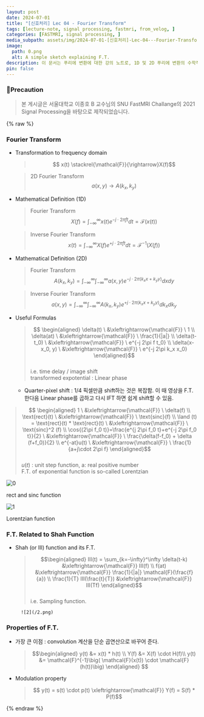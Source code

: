 ```yaml
---
layout: post
date: 2024-07-01
title: "[신호처리] Lec 04 - Fourier Transform"
tags: [lecture-note, signal processing, fastmri, from_velog, ]
categories: [FASTMRI, signal processing, ]
media_subpath: assets/img/2024-07-01-[신호처리]-Lec-04---Fourier-Transform.md
image:
  path: 0.png
  alt: A simple sketch explaining F.T.
description: 이 문서는 푸리에 변환에 대한 강의 노트로, 1D 및 2D 푸리에 변환의 수학적 정의, 유용한 공식, 샤 함수와의 관계, 그리고 푸리에 변환의 주요 속성을 설명합니다. 푸리에 변환은 주파수 도메인으로의 변환을 통해 합성곱 계산을 단순화하고, 변조 속성을 포함하여 다양한 신호 처리 응용에 활용됩니다.
pin: false
---
```



### 📢Precaution


> 본 게시글은 서울대학교 이종호 B 교수님의 SNU FastMRI Challange의 2021 Signal Processing을 바탕으로 제작되었습니다.


{% raw %}


### Fourier Transform

- Transformation to frequency domain

	> $$  
	> x(t) \stackrel{\mathcal{F}}{\rightarrow}X(f)$$


	> 2D Fourier Transform  
	> $$  
	> a(x,y) \rightarrow A(k_x, k_y)$$

- Mathematical Definition (1D)

	> Fourier Transform  
	> $$  
	> X(f) = \int_{-\infty}^\infty x(t) e^{-j\cdot 2\pi f t}dt = \mathcal{F}(x(t))$$


	> Inverse Fourier Transform  
	> $$  
	> x(t) = \int_{-\infty}^\infty X(f) e^{+  
	> j\cdot 2\pi f t}dt = \mathcal{F}^{-1}(X(f))$$

- Mathematical Definition (2D)

	> Fourier Transform  
	> $$  
	> A(k_x, k_y) = \int_{-\infty}^\infty\int_{-\infty}^\infty a(x,y) e^{-j\cdot 2\pi (k_x x + k_y y)}dxdy$$


	> Inverse Fourier Transform  
	> $$  
	> a(x,y) = \int_{-\infty}^\infty\int_{-\infty}^\infty A(k_x,k_y) e^{+j\cdot 2\pi (k_x x + k_y y)}dk_xdk_y$$

- Useful Formulas

	> $$  
	> \begin{aligned}  
	> \delta(t) \ &\xleftrightarrow{\mathcal{F}} \ 1 \\  
	> \delta(at) \ &\xleftrightarrow{\mathcal{F}} \ \frac{1}{|a|} \\  
	> \delta(t-t_0) \ &\xleftrightarrow{\mathcal{F}} \  e^{-j 2\pi f t_0} \\  
	> \delta(x-x_0, y) \ &\xleftrightarrow{\mathcal{F}} \  e^{-j 2\pi k_x x_0}  
	> \end{aligned}$$  
	> i.e. time delay / image shift  
	> transformed expotential : Linear phase

	- Quarter-pixel shift : 1/4 픽셀만큼 shift하는 것은 복잡함. 이 때 영상을 F.T. 한다음 Linear phase를 곱하고 다시 IFT 하면 쉽게 shift할 수 있음.

> $$  
> \begin{aligned}  
> 1 \ &\xleftrightarrow{\mathcal{F}} \ \delta(f) \\  
> \text{rect}(t) \ &\xleftrightarrow{\mathcal{F}} \ \text{sinc}(f) \\  
> \land (t) = \text{rect}(t) * \text{rect}(t) \ &\xleftrightarrow{\mathcal{F}} \  \text{sinc}^2 (f) \\  
> \cos{(2\pi f_0 t)}=\frac{e^{j 2\pi f_0 t}+e^{-j 2\pi f_0 t}}{2} \ &\xleftrightarrow{\mathcal{F}} \  \frac{\delta(f-f_0) + \delta (f+f_0)}{2} \\  
> e^{-at}u(t) \ &\xleftrightarrow{\mathcal{F}} \  \frac{1}{a+j\cdot 2\pi f}  
> \end{aligned}$$  
> $u(t)$ : unit step function, a: real positive number  
> F.T. of exponential function is so-called Lorentzian


![0](/0.png)


rect and sinc function


![1](/1.png)


Lorentzian function


### F.T. Related to Shah Function

- Shah (or III) function and its F.T.

	> $$\begin{aligned}  
	> III(t) = \sum_{k=-\infty}^\infty \delta(t-k) &\xleftrightarrow{\mathcal{F}} III(f) \\  
	> f(at) &\xleftrightarrow{\mathcal{F}} \frac{1}{|a|} \mathcal{F}(\frac{f}{a}) \\  
	> \frac{1}{T} III(\frac{t}{T}) &\xleftrightarrow{\mathcal{F}} III(Tf)  
	> \end{aligned}$$  
	> i.e. Sampling function.


		![2](/2.png)


### Properties of F.T.

- 가장 큰 이점 : convolution 계산을 단순 곱연산으로 바꾸어 준다.

	> $$\begin{aligned}  
	> y(t) &= x(t) * h(t) \\  
	> Y(f) &= X(f) \cdot H(f)\\  
	> y(t) &= \mathcal{F}^{-1}\big( \mathcal{F}(x(t)) \cdot \mathcal{F}(h(t))\big) \end{aligned}  
	> $$

- Modulation property

	> $$  
	> y(t) = s(t) \cdot p(t) \xleftrightarrow{\mathcal{F}} Y(f) = S(f) * P(f)$$


{% endraw %}

